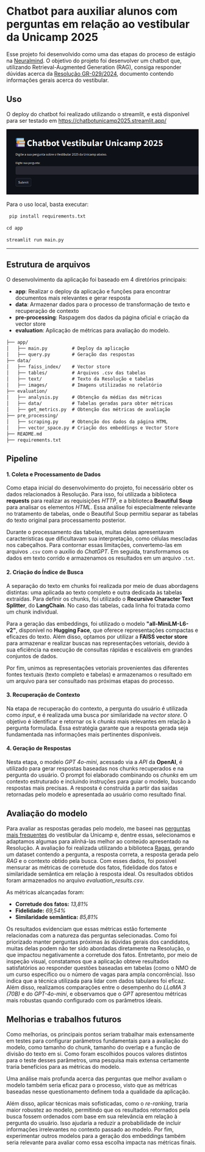 # Chatbot para auxiliar alunos com perguntas em relação ao vestibular da Unicamp 2025

Esse projeto foi desenvolvido como uma das etapas do proceso de estágio na [Neuralmind](https://neuralmind.ai/en/home-en/). O objetivo do projeto foi desenvolver um chatbot que, utilizando Retrieval-Augmented Generation (RAG), consiga responder dúvidas acerca da [Resolução GR-029/2024](https://www.pg.unicamp.br/norma/31879/0), documento contendo informações gerais acerca do vestibular. 


## Uso

O deploy do chatbot foi realizado utilizando o streamlit, e está disponível para ser testado em https://chatbotunicamp2025.streamlit.app/

![](data/images/streamlit.png)

Para o uso local, basta executar:

```python
 pip install requirements.txt
```

```python
cd app
 ```

```python
streamlit run main.py
 ```
---


## Estrutura de arquivos
O desenvolvimento da aplicação foi baseado em 4 diretórios principais:
- **app**: Realizar o deploy da aplicação e funções para encontrar documentos mais relevantes e gerar resposta
- **data**: Armazenar dados para o processo de transformação de texto e recuperação de contexto
- **pre-processing**: Raspagem dos dados da página oficial e criação da vector store
- **evaluation**: Aplicação de métricas para avaliação do modelo.
```
├── app/ 
│   ├── main.py         # Deploy da aplicação
│   ├── query.py        # Geração das respostas
├── data/
│   ├── faiss_index/    # Vector store
│   ├── tables/         # Arquivos .csv das tabelas
│   ├── text/           # Texto da Resolução e tabelas
│   ├── images/         # Imagens utilizadas no relatório
├── evaluation/
│   ├── analysis.py     # Obtenção da médias das métricas
│   ├── data/           # Tabelas geradas para obter métricas
│   ├── get_metrics.py  # Obtenção das métricas de avaliação
├── pre_processing/
│   ├── scraping.py     # Obtenção dos dados da página HTML
│   ├── vector_space.py # Criação dos embeddings e Vector Store
├── README.md 
├── requirements.txt
```


## Pipeline

#### 1. Coleta e Processamento de Dados
Como etapa inicial do desenvolvimento do projeto, foi necessário obter os dados relacionados à Resolução. Para isso, foi utilizada a biblioteca **requests** para realizar as requisições *HTTP*, e a biblioteca **Beautiful Soup** para analisar os elementos *HTML*. Essa análise foi especialmente relevante no tratamento de tabelas, onde o Beautiful Soup permitiu separar as tabelas do texto original para processamento posterior.

Durante o processamento das tabelas, muitas delas apresentavam características que dificultavam sua interpretação, como células mescladas nos cabeçalhos. Para contornar essas limitações, convertemo-las em arquivos ```.csv``` com o auxílio do *ChatGPT*. Em seguida, transformamos os dados em texto corrido e armazenamos os resultados em um arquivo ```.txt```.

#### 2. Criação do Índice de Busca 
A separação do texto em chunks foi realizada por meio de duas abordagens distintas: uma aplicada ao texto completo e outra dedicada às tabelas extraídas. Para definir os chunks, foi utilizado o **Recursive Character Text Splitter**, do **LangChain**. No caso das tabelas, cada linha foi tratada como um chunk individual.

Para a geração das embeddings, foi utilizado o modelo **"all-MiniLM-L6-v2"**, disponível no **Hugging Face**, que oferece representações compactas e eficazes do texto.
Além disso, optamos por utilizar a **FAISS vector store** para armazenar e realizar buscas nas representações vetoriais, devido à sua eficiência na execução de consultas rápidas e escaláveis em grandes conjuntos de dados.

Por fim, unimos as representações vetoriais provenientes das diferentes fontes textuais (texto completo e tabelas) e armazenamos o resultado em um arquivo para ser consultado nas próximas etapas do processo.

#### 3. Recuperação de Contexto
Na etapa de recuperação do contexto, a pergunta do usuário é utilizada como *input*, e é realizada uma busca por similaridade na *vector store*. O objetivo é identificar e retornar os k *chunks* mais relevantes em relação à pergunta formulada. Essa estratégia garante que a resposta gerada seja fundamentada nas informações mais pertinentes disponíveis.

#### 4. Geração de Respostas
Nesta etapa, o modelo *GPT 4o-mini*, acessado via a *API* da **OpenAI**, é utilizado para gerar respostas baseadas nos chunks recuperados e na pergunta do usuário. O prompt foi elaborado combinando os *chunks* em um contexto estruturado e incluindo instruções para guiar o modelo, buscando respostas mais precisas. A resposta é construída a partir das saídas retornadas pelo modelo e apresentada ao usuário como resultado final.


## Avaliação do modelo
Para avaliar as respostas geradas pelo modelo, me baseei nas [perguntas mais frequentes](https://www.comvest.unicamp.br/faq-perguntas-frequentes/) do vestibular da Unicamp e, dentre essas, selecionamos e adaptamos algumas para alinhá-las melhor ao conteúdo apresentado na Resolução. A avaliação foi realizada utilizando a biblioteca [Ragas](https://docs.ragas.io/en/stable/), gerando um dataset contendo a pergunta, a resposta correta, a resposta gerada pelo *RAG* e o contexto obtido pela busca. Com esses dados, foi possível mensurar as métricas de corretude dos fatos, fidelidade dos fatos e similaridade semântica em relação à resposta ideal. Os resultados obtidos foram armazenados no arquivo *evaluation_results.csv*.

As métricas alcançadas foram:

- **Corretude dos fatos:** *13,81%*
- **Fidelidade:** *69,54%*
- **Similaridade semântica:** *85,81%*

Os resultados evidenciam que essas métricas estão fortemente relacionadas com a natureza das perguntas selecionadas. Como foi priorizado manter perguntas próximas às dúvidas gerais dos candidatos, muitas delas podem não ter sido abordadas diretamente na Resolução, o que impactou negativamente a corretude dos fatos. Entretanto, por meio de inspeção visual, constatamos que a aplicação obteve resultados satisfatórios ao responder questões baseadas em tabelas (como o NMO de um curso específico ou o número de vagas para ampla concorrência). Isso indica que a técnica utilizada para lidar com dados tabulares foi eficaz. Além disso, realizamos comparações entre o desempenho do *LLaMA 3 (70B)* e do *GPT-4o-mini*, e observamos que o *GPT* apresentou métricas mais robustas quando configurado com os parâmetros ideais.



## Melhorias e trabalhos futuros
Como melhorias, os principais pontos seriam trabalhar mais extensamente em testes para configurar parâmetros fundamentais para a avaliação do modelo, como tamanho do chunk, tamanho do overlap e a função de divisão do texto em si. Como foram escolhidos poucos valores distintos para o teste desses parâmetros, uma pesquisa mais extensa certamente traria benefícios para as métricas do modelo.

Uma análise mais profunda acerca das perguntas que melhor avaliam o modelo também seria eficaz para o processo, visto que as métricas baseadas nesse questionamento definem toda a qualidade da aplicação.

Além disso, aplicar técnicas mais sofisticadas, como o *re-ranking*, traria maior robustez ao modelo, permitindo que os resultados retornados pela busca fossem ordenados com base em sua relevância em relação à pergunta do usuário. Isso ajudaria a reduzir a probabilidade de incluir informações irrelevantes no contexto passado ao modelo.
Por fim, experimentar outros modelos para a geração dos embeddings também seria relevante para avaliar como essa escolha impacta nas métricas finais.
